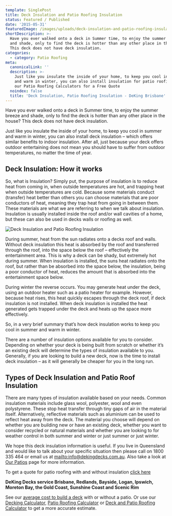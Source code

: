 ```yaml
---
template: SinglePost
title: Deck Insulation and Patio Roofing Insulation
status: Featured / Published
date: '2015-05-31'
featuredImage: /images/uploads/deck-insulation-and-patio-roofing-insulation-deking-decks.jpg
shortDescription: >-
  Have you ever walked onto a deck in Summer time, to enjoy the summer breeze
  and shade, only to find the deck is hotter than any other place in the house?
  This deck does not have deck insulation.
categories:
  - category: Patio Roofing
meta:
  canonicalLink: ''
  description: >-
    Just like you insulate the inside of your home, to keep you cool in summer
    and warm in winter, you can also install insulation for patio roofing. Use
    our Patio Roofing Calculators for a Free Quote
  noindex: false
  title: 'Deck Insulation, Patio Roofing Insulation - DeKing Brisbane'
---
```

Have you ever walked onto a deck in Summer time, to enjoy the summer breeze and shade, only to find the deck is hotter than any other place in the house? This deck does not have deck insulation.

Just like you insulate the inside of your home, to keep you cool in summer and warm in winter, you can also install deck insulation – which offers similar benefits to indoor insulation. After all, just because your deck offers outdoor entertaining does not mean you should have to suffer from outdoor temperatures, no matter the time of year.

## Deck Insulation: How it works

So, what is Insulation? Simply put, the purpose of insulation is to reduce heat from coming in, when outside temperatures are hot, and trapping heat when outside temperatures are cold. Because some materials conduct (transfer) heat better than others you can choose materials that are poor conductors of heat, meaning they trap heat from going in between them. These materials are what we are referring to when we talk about insulation.  Insulation is usually installed inside the roof and/or wall cavities of a home, but these can also be used in decks walls or roofing as well.

![Deck Insulation and Patio Roofing Insulation](/images/uploads/deck-insulation-and-patio-roofing-insulation-deking-decks.jpg)

During summer, heat from the sun radiates onto a decks roof and walls. Without deck insulation this heat is absorbed by the roof and transferred through the roof, into the space below the roof – effectively the entertainment area. This is why a deck can be shady, but extremely hot during summer. When insulation is installed, the suns heat radiates onto the roof, but rather than be absorbed into the space below, the insulation, being a poor conductor of heat, reduces the amount that is absorbed into the entertainment space below.

During winter the reverse occurs. You may generate heat under the deck, using an outdoor heater such as a patio heater for example. However, because heat rises, this heat quickly escapes through the deck roof, if deck insulation is not installed. When deck insulation is installed the heat generated gets trapped under the deck and heats up the space more effectively.

So, in a very brief summary that’s how deck insulation works to keep you cool in summer and warm in winter.

There are a number of insulation options available for you to consider. Depending on whether your deck is being built from scratch or whether it’s an existing deck will determine the types of insulation available to you. Generally, if you are looking to build a new deck, now is the time to install deck insulation – as it will generally be cheaper for you in the long run.

## Types of Deck Insulation and Patio Roof Insulation

There are many types of insulation available based on your needs. Common insulation materials include glass wool, polyester, wool and even polystyrene. These stop heat transfer through tiny gaps of air in the material itself. Alternatively, reflective materials such as aluminium can be used to reflect heat away from the deck. The material you choose will depend on whether you are building new or have an existing deck, whether you want to consider recycled or natural materials and whether you are looking to for weather control in both summer and winter or just summer or just winter.

We hope this deck insulation information is useful. If you live in Queensland and would like to talk about your specific situation then please call on 1800 335 464 or email us at <mailto:info@dekingdecks.com.au>. Also take a look at [Our Patios](https://www.dekingdecks.com.au/patio-builders-brisbane/) page for more information.

To get a quote for patio roofing with and without insulation [click here](https://www.dekingdecks.com.au/patio-calculator/)

**DeKing Decks service Brisbane, Redlands, Bayside, Logan, Ipswich, Moreton Bay, the Gold Coast, Sunshine Coast and Scenic Rim**

See our [average cost to build a deck](https://www.dekingdecks.com.au/price-guide/) with or without a patio. Or use our [Decking Calculator](https://www.dekingdecks.com.au/decking-calculator), [Patio Roofing Calculator](https://www.dekingdecks.com.au/patio-calculator/) or [Deck and Patio Roofing Calculator](https://www.dekingdecks.com.au/deck-and-roofing-calculator) to get a more accurate estimate.
